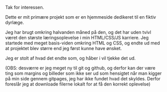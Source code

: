 Tak for interessen.

Dette er mit primære projekt som er en hjemmeside dedikeret til en fiktiv dyrlæge.

Jeg har brugt omkring halvanden måned på den, og det har uden tvivl været den største læringsoplevelse i min HTML/CSS/JS karriere.
Jeg startede med meget basis-viden omkring HTML og CSS, og endte ud med at projektet blev større end jeg først kunne have ønsket.

Jeg er stolt af hvad det endte som, og håber i vil tjekke det ud.

(OBS: desværre er jeg meget ny til git og github, og derfor kan der være ting som margins og billeder som ikke ser ud som hensigtet når man kigger på min side gennem gitpages, jeg har ikke fundet hvad det skyldes. Derfor foreslår jeg at downloade filerne lokalt for at få den korrekt oplevelse)
